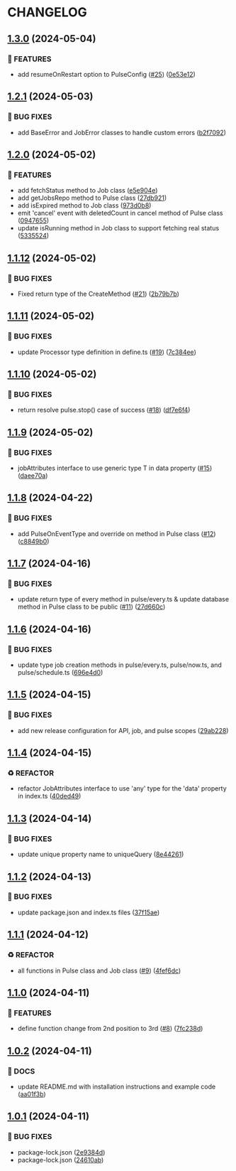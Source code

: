 # CHANGELOG

## [1.3.0](https://github.com/pulsecron/pulse/compare/v1.2.1...v1.3.0) (2024-05-04)


### 🚀 FEATURES

* add resumeOnRestart option to PulseConfig ([#25](https://github.com/pulsecron/pulse/issues/25)) ([0e53e12](https://github.com/pulsecron/pulse/commit/0e53e12f692798d6107afec860893749ed642858))

## [1.2.1](https://github.com/pulsecron/pulse/compare/v1.2.0...v1.2.1) (2024-05-03)


### 🐛 BUG FIXES

* add BaseError and JobError classes to handle custom errors ([b2f7092](https://github.com/pulsecron/pulse/commit/b2f7092adccd154c314bb1e7650cbc02c1862e81))

## [1.2.0](https://github.com/pulsecron/pulse/compare/v1.1.12...v1.2.0) (2024-05-02)


### 🚀 FEATURES

* add fetchStatus method to Job class ([e5e904e](https://github.com/pulsecron/pulse/commit/e5e904e0769808dc19b38d76623e8f63b17ac110))
* add getJobsRepo method to Pulse class ([27db921](https://github.com/pulsecron/pulse/commit/27db9210a516b4258e0f89e2d00ba4eb5e42ef30))
* add isExpired method to Job class ([973d0b8](https://github.com/pulsecron/pulse/commit/973d0b8c448ad6de5cb61c6438d16ff690f9ef2e))
* emit 'cancel' event with deletedCount in cancel method of Pulse class ([0947655](https://github.com/pulsecron/pulse/commit/0947655ec43179b3a9004a0e4c94a0b19e751c89))
* update isRunning method in Job class to support fetching real status ([5335524](https://github.com/pulsecron/pulse/commit/533552495393943209c1e533a109e3338a11b155))

## [1.1.12](https://github.com/pulsecron/pulse/compare/v1.1.11...v1.1.12) (2024-05-02)


### 🐛 BUG FIXES

* Fixed return type of the CreateMethod ([#21](https://github.com/pulsecron/pulse/issues/21)) ([2b79b7b](https://github.com/pulsecron/pulse/commit/2b79b7b16234aa2c8a39395f16c40c5153c1ddbd))

## [1.1.11](https://github.com/pulsecron/pulse/compare/v1.1.10...v1.1.11) (2024-05-02)


### 🐛 BUG FIXES

* update Processor type definition in define.ts ([#19](https://github.com/pulsecron/pulse/issues/19)) ([7c384ee](https://github.com/pulsecron/pulse/commit/7c384ee16e91fb49dea5617ba21fce43112678a7))

## [1.1.10](https://github.com/pulsecron/pulse/compare/v1.1.9...v1.1.10) (2024-05-02)


### 🐛 BUG FIXES

* return resolve pulse.stop() case of success ([#18](https://github.com/pulsecron/pulse/issues/18)) ([df7e6f4](https://github.com/pulsecron/pulse/commit/df7e6f48c9ca545728689e954505088d36ca3081))

## [1.1.9](https://github.com/pulsecron/pulse/compare/v1.1.8...v1.1.9) (2024-05-02)


### 🐛 BUG FIXES

* jobAttributes interface to use generic type T in data property ([#15](https://github.com/pulsecron/pulse/issues/15)) ([daee70a](https://github.com/pulsecron/pulse/commit/daee70a06acc4bf6679e7592b5f5cde0bb4b74d0))

## [1.1.8](https://github.com/pulsecron/pulse/compare/v1.1.7...v1.1.8) (2024-04-22)


### 🐛 BUG FIXES

* add PulseOnEventType and override on method in Pulse class ([#12](https://github.com/pulsecron/pulse/issues/12)) ([c8849b0](https://github.com/pulsecron/pulse/commit/c8849b0b34e9ca9d0d2c3e00ccbd8222530e09c4))

## [1.1.7](https://github.com/pulsecron/pulse/compare/v1.1.6...v1.1.7) (2024-04-16)


### 🐛 BUG FIXES

* update return type of every method in pulse/every.ts & update database method in Pulse class to be public ([#11](https://github.com/pulsecron/pulse/issues/11)) ([27d660c](https://github.com/pulsecron/pulse/commit/27d660c586364a5b7cdf79577c984fe191bbf6a3))

## [1.1.6](https://github.com/pulsecron/pulse/compare/v1.1.5...v1.1.6) (2024-04-16)


### 🐛 BUG FIXES

* update type job creation methods in pulse/every.ts, pulse/now.ts, and pulse/schedule.ts ([696e4d0](https://github.com/pulsecron/pulse/commit/696e4d0e967acdbf9c6d4a4fc0fe26eb0e078820))

## [1.1.5](https://github.com/pulsecron/pulse/compare/v1.1.4...v1.1.5) (2024-04-15)


### 🐛 BUG FIXES

* add new release configuration for API, job, and pulse scopes ([29ab228](https://github.com/pulsecron/pulse/commit/29ab2289d2adaffad03708be0443b1e057941ff1))

## [1.1.4](https://github.com/pulsecron/pulse/compare/v1.1.3...v1.1.4) (2024-04-15)


### ♻️ REFACTOR

*  refactor JobAttributes interface to use 'any' type for the 'data' property in index.ts ([40ded49](https://github.com/pulsecron/pulse/commit/40ded49ca9dc640a57a04227c4e79608da6d413c))

## [1.1.3](https://github.com/pulsecron/pulse/compare/v1.1.2...v1.1.3) (2024-04-14)


### 🐛 BUG FIXES

* update unique property name to uniqueQuery ([8e44261](https://github.com/pulsecron/pulse/commit/8e44261792dd489927a8528861304c1515b8538d))

## [1.1.2](https://github.com/pulsecron/pulse/compare/v1.1.1...v1.1.2) (2024-04-13)


### 🐛 BUG FIXES

* update package.json and index.ts files ([37f15ae](https://github.com/pulsecron/pulse/commit/37f15aee08613fc9d1cd92c3542e9bee6ca55ebf))

## [1.1.1](https://github.com/pulsecron/pulse/compare/v1.1.0...v1.1.1) (2024-04-12)


### ♻️ REFACTOR

* all functions in Pulse class and Job class ([#9](https://github.com/pulsecron/pulse/issues/9)) ([4fef6dc](https://github.com/pulsecron/pulse/commit/4fef6dc2dbf6c695d3cc722a7a8fb0ab48db3cd1))

## [1.1.0](https://github.com/pulsecron/pulse/compare/v1.0.2...v1.1.0) (2024-04-11)


### 🚀 FEATURES

* define function change from 2nd position to 3rd ([#8](https://github.com/pulsecron/pulse/issues/8)) ([7fc238d](https://github.com/pulsecron/pulse/commit/7fc238d8f839a59e528d25083e478acada06d85c))

## [1.0.2](https://github.com/pulsecron/pulse/compare/v1.0.1...v1.0.2) (2024-04-11)


### 📝 DOCS

* update README.md with installation instructions and example code ([aa01f3b](https://github.com/pulsecron/pulse/commit/aa01f3b9951ebd0c291556f377b8cf53899f7b04))

## [1.0.1](https://github.com/pulsecron/pulse/compare/v1.0.0...v1.0.1) (2024-04-11)


### 🐛 BUG FIXES

* package-lock.json ([2e9384d](https://github.com/pulsecron/pulse/commit/2e9384d3d9247591aa73260e1386f2f513e796f5))
* package-lock.json ([24610ab](https://github.com/pulsecron/pulse/commit/24610abc3bf8c58e579e4ae04cd0f18c81cd35fc))
